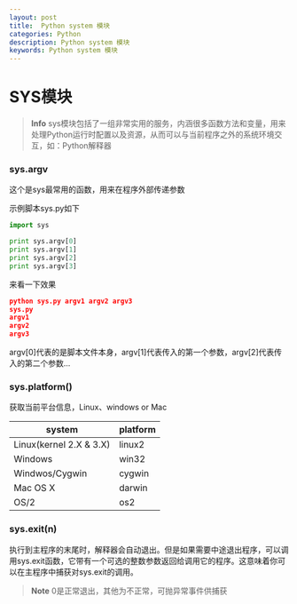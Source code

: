```yaml
---
layout: post
title:  Python system 模块
categories: Python
description: Python system 模块
keywords: Python system 模块
---
```

# SYS模块
> **Info** sys模块包括了一组非常实用的服务，内涵很多函数方法和变量，用来处理Python运行时配置以及资源，从而可以与当前程序之外的系统环境交互，如：Python解释器

### sys.argv
这个是sys最常用的函数，用来在程序外部传递参数

示例脚本sys.py如下
```python
import sys

print sys.argv[0]
print sys.argv[1]
print sys.argv[2]
print sys.argv[3]
```

来看一下效果
```json
python sys.py argv1 argv2 argv3
sys.py
argv1
argv2
argv3
```
argv[0]代表的是脚本文件本身，argv[1]代表传入的第一个参数，argv[2]代表传入的第二个参数...

### sys.platform()
获取当前平台信息，Linux、windows or Mac

|system|platform|
|-|-|
|Linux(kernel 2.X & 3.X)|linux2|
|Windows|win32|
|Windwos/Cygwin|cygwin|
|Mac OS X|darwin|
|OS/2|os2|
### sys.exit(n)
执行到主程序的末尾时，解释器会自动退出。但是如果需要中途退出程序，可以调用sys.exit函数，它带有一个可选的整数参数返回给调用它的程序。这意味着你可以在主程序中捕获对sys.exit的调用。
> **Note** 0是正常退出，其他为不正常，可抛异常事件供捕获
